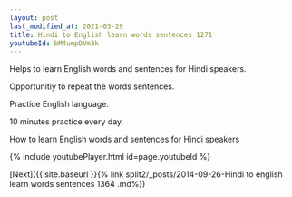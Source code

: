 ```yaml
---
layout: post
last_modified_at: 2021-03-29
title: Hindi to English learn words sentences 1271 
youtubeId: bM4umpDVm3k
---
```

 
 
Helps to learn English words and sentences for Hindi speakers.

Opportunitiy to repeat the words sentences. 

Practice English language. 
 
10 minutes practice every day. 
 
How to learn English words and sentences for Hindi speakers 
 
{% include youtubePlayer.html id=page.youtubeId %}
 
 
[Next]({{ site.baseurl }}{% link  split2/_posts/2014-09-26-Hindi to english learn words sentences 1364 .md%})
 
